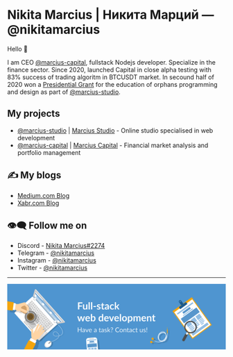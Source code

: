 # Nikita Marcius | Никита Марций — @nikitamarcius

Hello 👋

I am CEO [@marcius-capital](https://github.com/marcius-capital), fullstack Nodejs developer. Specialize in the finance sector. Since 2020, launched Capital in close alpha testing with 83% success of trading algoritm in BTCUSDT market. In secound half of 2020 won a [Presidential Grant](https://xn--80afcdbalict6afooklqi5o.xn--p1ai/public/application/item?id=558E50BC-ABF6-4142-8B88-6E4E59F001BC) for the education of orphans programming and design as part of [@marcius-studio](https://github.com/marcius-studio).

## My projects

* [@marcius-studio](https://github.com/marcius-studio) | [Marcius Studio](https://marcius.studio) - Online studio specialised in web development
* [@marcius-capital](https://github.com/marcius-capital) | [Marcius Capital](https://marcius.capital) - Financial market analysis and portfolio management

## ✍ My blogs

* [Medium.com Blog](https://medium.com/marcius-studio)
* [Xabr.com Blog](https://habr.com/ru/users/nikitamarcius/)

## 👁‍🗨 Follow me on

* Discord - [Nikita Marcius#2274](https://discord.com/channels/@me/321971646967840768)
* Telegram - [@nikitamarcius](https://t.me/nikitamarcius)
* Instagram - [@nikitamarcius](https://instagram.com/nikitamarcius/)
* Twitter - [@nikitamarcius](https://twitter.com/nikitamarcius)

___


<a href="//marcius.studio" target="_blank">
<img src="/banner.svg">
</a>
